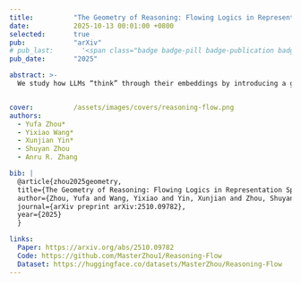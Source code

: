 ```yaml
---
title:          "The Geometry of Reasoning: Flowing Logics in Representation Space"
date:           2025-10-13 00:01:00 +0800
selected:       true
pub:            "arXiv"
# pub_last:       '<span class="badge badge-pill badge-publication badge-success">Oral (3/68 ≈ 4.4%)</span>'
pub_date:       "2025"

abstract: >-
  We study how LLMs “think” through their embeddings by introducing a geometric framework of reasoning flows, where reasoning emerges as smooth trajectories in representation space whose velocity and curvature are governed by logical structure rather than surface semantics, validated through cross-topic and cross-language experiments, opening a new lens for interpretability.


cover:          /assets/images/covers/reasoning-flow.png
authors:
  - Yufa Zhou*
  - Yixiao Wang*
  - Xunjian Yin*
  - Shuyan Zhou
  - Anru R. Zhang

bib: |
  @article{zhou2025geometry,
  title={The Geometry of Reasoning: Flowing Logics in Representation Space},
  author={Zhou, Yufa and Wang, Yixiao and Yin, Xunjian and Zhou, Shuyan and Zhang, Anru R.},
  journal={arXiv preprint arXiv:2510.09782},
  year={2025}
  }

links:
  Paper: https://arxiv.org/abs/2510.09782
  Code: https://github.com/MasterZhou1/Reasoning-Flow
  Dataset: https://huggingface.co/datasets/MasterZhou/Reasoning-Flow
---
```


